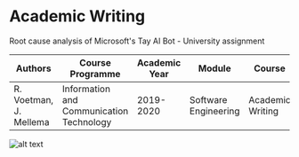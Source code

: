 # Academic Writing

Root cause analysis of Microsoft's Tay AI Bot - University assignment 

|Authors | Course Programme | Academic Year | Module | Course | Publication Date | Grade |
| --- | --- | --- | --- |--- |--- |--- |
| R. Voetman, J. Mellema | Information and Communication Technology | 2019-2020 | Software Engineering | Academic Writing | March 29, 2020 | 95 / 100 (A+) |


![alt text](https://cms.qz.com/wp-content/uploads/2016/03/microsoft_tai.png?w=1200&h=900&crop=1&strip=all&quality=75)
